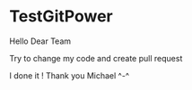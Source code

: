# TestGitPower




Hello Dear Team

Try to change my code and create pull request


I done it ! Thank you Michael ^-^
